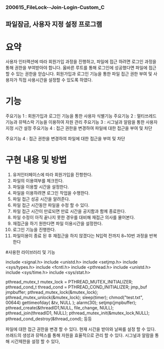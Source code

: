 ### 200615_FileLock--Join-Login-Custom_C
## 파일잠금, 사용자 지정 설정 프로그램 

# 요약
사용자 인터랙션에 따라 회원가입 과정을 진행하고, 파일에 접근 하려면 로그인 과정을 통해 권한을 부여받아야 합니다. 옳바른 루트를 통해 로그인에 성공했다면 파일에 접근 할 수 있는 권한을 얻습니다. 
회원가입과 로그인 기능을 통한 파일 접근 권한 부여 및 사용자가 직접 사용시간을 설정할 수 있도록 하였다.

# 기능
주요기능 1 : 회원가입과 로그인 기능을 통한 사용자 식별기능
주요기능 2 : 멀티쓰레드 기능과 뮤텍스락 기능을 이용하여 자원 관리
주요기능 3 : 시그널과 알람을 통한 사용자 지정 시간 설정 
주요기능 4 : 접근 권한을 변경하여 파일에 대한 접근을 부여 및 차단

주요기능 4 : 접근 권한을 변경하여 파일에 대한 접근을 부여 및 차단


# 구현 내용 및 방법 
1. 유저인터페이스에 따라 회원가입을 진항한다.
2. 파일의 이용여부를 체크힌다.
3. 파일을 이용할 시간을 설정한다.
4. 파일을 이용하려면 로그인 작업을 수행한다. 
5. 파일 접근 성공 시간을 알려준다.
6. 파일 접근 시간동안 파일을 수정 할 수 있다.
7. 파일 접근 시간이 만료되면 만료 시간을 공지함과 함께 종료한다.
8. 파일 수정이 아직 끝나지 못한 경우를 대비해 재접근 의사를 물어본다.
9. 재접근을 하기 원한다면 파일 이용시간을 설정한다.
10. 로그인 기능을 진행한다.
11. 파일이용이 종료 된 후 재접근을 하지 않겠다는 N입력 전까지 8~10번 과정을 반복한다

#사용한 라이브러리 및 기능

include <signal.h>
include <unistd.h>
include <setjmp.h>
include <sys/types.h>
include <fcntl.h>
include <pthread.h>
include <unistd.h>
include <sys/time.h>
include <sys/stat.h>

pthread_mutex_t mutex_lock   = PTHREAD_MUTEX_INITIALIZER;
pthread_cond_t   thread_cond  = PTHREAD_COND_INITIALIZER;
jmp_buf jmpbuffer;
pthread_mutex_lock(&mutex_lock);
pthread_mutex_unlock(&mutex_lock);
sleep(timer);
chmod("test.txt", 00644)
gettimeofday( &tv, NULL );
alarm(30);
setjmp(jmpbuffer);
pthread_create(&threadID1,NULL, file_change, NULL);
pthread_join(threadID1, NULL);
pthread_mutex_init(&mutex_lock,NULL);
pthread_cond_destroy(&thread_cond);
등등

파일에 대한 접근 권한을 변경 할 수 있다.
현재 시간을 받아와 날짜를 설정 할 수 있다.
쓰래드의 생성과 뮤텍스를 통해 자원을 효율적으로 관리 할 수 있다.
시그널과 알람을 통해 시간제한을 설정 할 수 있다,




